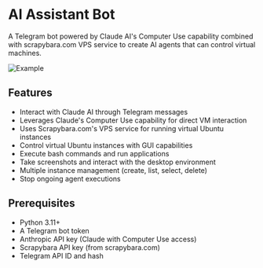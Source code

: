 # AI Assistant Bot

A Telegram bot powered by Claude AI's Computer Use capability combined with scrapybara.com VPS service to create AI agents that can control virtual machines.

![Example](example.png)

## Features

- Interact with Claude AI through Telegram messages
- Leverages Claude's Computer Use capability for direct VM interaction
- Uses Scrapybara.com's VPS service for running virtual Ubuntu instances
- Control virtual Ubuntu instances with GUI capabilities
- Execute bash commands and run applications
- Take screenshots and interact with the desktop environment
- Multiple instance management (create, list, select, delete)
- Stop ongoing agent executions

## Prerequisites

- Python 3.11+
- A Telegram bot token
- Anthropic API key (Claude with Computer Use access)
- Scrapybara API key (from scrapybara.com)
- Telegram API ID and hash
